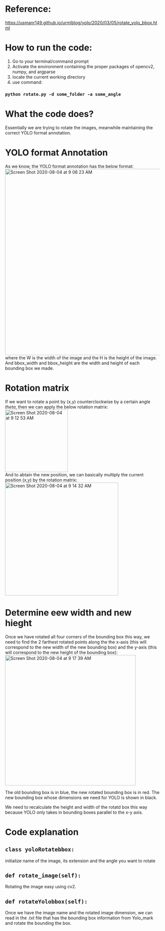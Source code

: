 
# **Reference:** <br/>
https://usmanr149.github.io/urmlblog/yolo/2020/03/05/rotate_yolo_bbox.html <br/>


# **How to run the code:** <br/>
1. Go to your terminal/command prompt 
2. Activate the environment containing the proper packages of opencv2, numpy, and argparse
3. locate the current working directory 
4. use command: <br/>
### **`python rotate.py -d some_folder -a some_angle`**

# **What the code does?** <br/>
Essentially we are trying to rotate the images, meanwhile maintaining the correct YOLO format annotation. 

# **YOLO format Annotation** <br/>
As we know, the YOLO format annotation has the below format:
<img width="607" alt="Screen Shot 2020-08-04 at 9 06 23 AM" src="https://user-images.githubusercontent.com/52982585/89303472-da27bb80-d631-11ea-9a75-e18ef1c5724e.png"> <br/>
where the W is the width of the image and the H is the height of the image. And bbox_width and bbox_height are the width and height of each bounding box we made. 

# **Rotation matrix** <br/>
If we want to rotate a point by (x,y) counterclockwise by a certain angle *theta*, then we can apply the below rotation matrix: 
<img width="204" alt="Screen Shot 2020-08-04 at 9 12 53 AM" src="https://user-images.githubusercontent.com/52982585/89304148-ba44c780-d632-11ea-9e56-5051f0cd0104.png"> <br/>
And to abtain the new position, we can basically multiply the current position (x,y) by the rotation matrix: 
<img width="368" alt="Screen Shot 2020-08-04 at 9 14 32 AM" src="https://user-images.githubusercontent.com/52982585/89304561-30e1c500-d633-11ea-8258-f5b52220cdbe.png"> <br/> 

# **Determine eew width and new hieght** <br/>
Once we have rotated all four corners of the bounding box this way, we need to find the 2 farthest rotated points along the the x-axis (this will correspond to the new width of the new bounding box) and the y-axis (this will correspond to the new height of the bounding box): 
<img width="425" alt="Screen Shot 2020-08-04 at 9 17 39 AM" src="https://user-images.githubusercontent.com/52982585/89304901-9fbf1e00-d633-11ea-8a8e-a0b80342891e.png"> <br/>

The old bounding box is in blue, the new rotated bounding box is in red. The new bounding box whose dimensions we need for YOLO is shown in black.<br/>

We need to recalculate the height and width of the rotatd box this way because YOLO only takes in bounding boxes parallel to the x-y axis.

# **Code explanation** <br/> 
## `class yoloRotatebbox:` <br/>
initialize name of the image, its extension and the angle you want to rotate <br/>

## `def rotate_image(self):` <br/>
Rotating the image easy using cv2. <br/>

## `def rotateYolobbox(self):` <br/>
Once we have the image name and the rotated image dimension, we can read in the .txt file that has the bounding box information from Yolo_mark and rotate the bounding the box. <br/>
